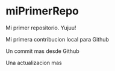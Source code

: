 # miPrimerRepo

Mi primer repositorio. Yujuu!

Mi primera contribucion local para Github

Un commit mas desde Github

Una actualizacion mas

